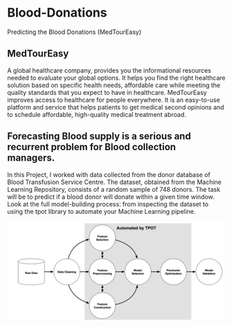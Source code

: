 # Blood-Donations
Predicting the Blood Donations (MedTourEasy)

## MedTourEasy 
A global healthcare company, provides you the informational resources needed to evaluate your global options. It helps you find the right healthcare solution based on specific health needs, affordable care while meeting the quality standards that you expect to have in healthcare. MedTourEasy improves access to healthcare for people everywhere. It is an easy-to-use platform and service that helps patients to get medical second opinions and to schedule affordable, high-quality medical treatment abroad.


## Forecasting Blood supply is a serious and recurrent problem for Blood collection managers.
In this Project, I worked with data collected from the donor database of Blood Transfusion Service Centre.  The dataset, obtained from the Machine Learning Repository, consists of a random sample of 748 donors. The task will be to predict if a blood donor will donate within a given time window. Look at the full model-building process: from inspecting the dataset to using the tpot library to automate your Machine Learning pipeline.

![](https://github.com/ShivankUdayawal/Blood-Donations/blob/main/Screenshot%202021-03-25%20202229.jpg)
